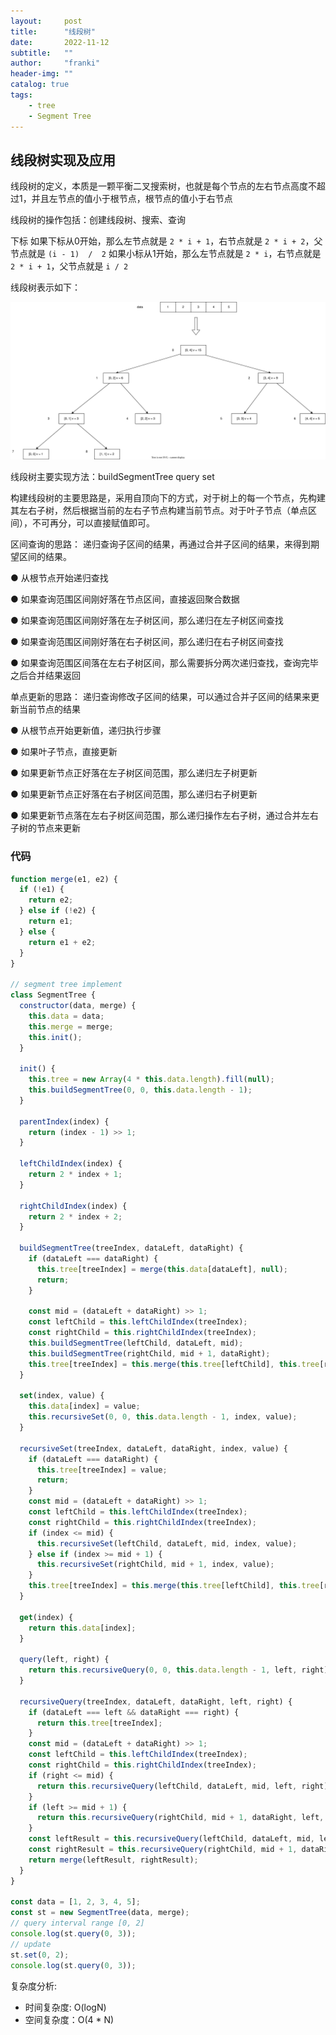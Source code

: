 ```yaml
---
layout:     post
title:      "线段树"
date:       2022-11-12
subtitle:   ""
author:     "franki"
header-img: ""
catalog: true
tags:
    - tree
    - Segment Tree
---
```


## 线段树实现及应用

线段树的定义，本质是一颗平衡二叉搜索树，也就是每个节点的左右节点高度不超过1，并且左节点的值小于根节点，根节点的值小于右节点

线段树的操作包括：创建线段树、搜索、查询

下标
如果下标从0开始，那么左节点就是 `2 * i + 1`，右节点就是 `2 * i + 2`，父节点就是 `(i - 1)  /  2`
如果小标从1开始，那么左节点就是 `2 * i`，右节点就是 `2 * i + 1`，父节点就是 `i / 2`

线段树表示如下：

![segment-tree](/images/posts/tree/segment-tree.svg)

线段树主要实现方法：buildSegmentTree query set

构建线段树的主要思路是，采用自顶向下的方式，对于树上的每一个节点，先构建其左右子树，然后根据当前的左右子节点构建当前节点。对于叶子节点（单点区间），不可再分，可以直接赋值即可。

区间查询的思路：
递归查询子区间的结果，再通过合并子区间的结果，来得到期望区间的结果。

● 从根节点开始递归查找

● 如果查询范围区间刚好落在节点区间，直接返回聚合数据

● 如果查询范围区间刚好落在左子树区间，那么递归在左子树区间查找

● 如果查询范围区间刚好落在右子树区间，那么递归在右子树区间查找

● 如果查询范围区间落在左右子树区间，那么需要拆分两次递归查找，查询完毕之后合并结果返回

单点更新的思路：
递归查询修改子区间的结果，可以通过合并子区间的结果来更新当前节点的结果

● 从根节点开始更新值，递归执行步骤

● 如果叶子节点，直接更新

● 如果更新节点正好落在左子树区间范围，那么递归左子树更新

● 如果更新节点正好落在右子树区间范围，那么递归右子树更新

● 如果更新节点落在左右子树区间范围，那么递归操作左右子树，通过合并左右子树的节点来更新

### 代码

```js
function merge(e1, e2) {
  if (!e1) {
    return e2;
  } else if (!e2) {
    return e1;
  } else {
    return e1 + e2;
  }
}

// segment tree implement
class SegmentTree {
  constructor(data, merge) {
    this.data = data;
    this.merge = merge;
    this.init();
  }

  init() {
    this.tree = new Array(4 * this.data.length).fill(null);
    this.buildSegmentTree(0, 0, this.data.length - 1);
  }

  parentIndex(index) {
    return (index - 1) >> 1;
  }

  leftChildIndex(index) {
    return 2 * index + 1;
  }

  rightChildIndex(index) {
    return 2 * index + 2;
  }

  buildSegmentTree(treeIndex, dataLeft, dataRight) {
    if (dataLeft === dataRight) {
      this.tree[treeIndex] = merge(this.data[dataLeft], null);
      return;
    }

    const mid = (dataLeft + dataRight) >> 1;
    const leftChild = this.leftChildIndex(treeIndex);
    const rightChild = this.rightChildIndex(treeIndex);
    this.buildSegmentTree(leftChild, dataLeft, mid);
    this.buildSegmentTree(rightChild, mid + 1, dataRight);
    this.tree[treeIndex] = this.merge(this.tree[leftChild], this.tree[rightChild]);
  }

  set(index, value) {
    this.data[index] = value;
    this.recursiveSet(0, 0, this.data.length - 1, index, value);
  }

  recursiveSet(treeIndex, dataLeft, dataRight, index, value) {
    if (dataLeft === dataRight) {
      this.tree[treeIndex] = value;
      return;
    }
    const mid = (dataLeft + dataRight) >> 1;
    const leftChild = this.leftChildIndex(treeIndex);
    const rightChild = this.rightChildIndex(treeIndex);
    if (index <= mid) {
      this.recursiveSet(leftChild, dataLeft, mid, index, value);
    } else if (index >= mid + 1) {
      this.recursiveSet(rightChild, mid + 1, index, value);
    }
    this.tree[treeIndex] = this.merge(this.tree[leftChild], this.tree[rightChild]);
  }

  get(index) {
    return this.data[index];
  }

  query(left, right) {
    return this.recursiveQuery(0, 0, this.data.length - 1, left, right);
  }

  recursiveQuery(treeIndex, dataLeft, dataRight, left, right) {
    if (dataLeft === left && dataRight === right) {
      return this.tree[treeIndex];
    }
    const mid = (dataLeft + dataRight) >> 1;
    const leftChild = this.leftChildIndex(treeIndex);
    const rightChild = this.rightChildIndex(treeIndex);
    if (right <= mid) {
      return this.recursiveQuery(leftChild, dataLeft, mid, left, right);
    }
    if (left >= mid + 1) {
      return this.recursiveQuery(rightChild, mid + 1, dataRight, left, right);
    }
    const leftResult = this.recursiveQuery(leftChild, dataLeft, mid, left, mid);
    const rightResult = this.recursiveQuery(rightChild, mid + 1, dataRight, mid + 1, right);
    return merge(leftResult, rightResult);
  }
}

const data = [1, 2, 3, 4, 5];
const st = new SegmentTree(data, merge);
// query interval range [0, 2]
console.log(st.query(0, 3));
// update
st.set(0, 2);
console.log(st.query(0, 3));
```

复杂度分析:

- 时间复杂度: O(logN)
- 空间复杂度：O(4 * N)
